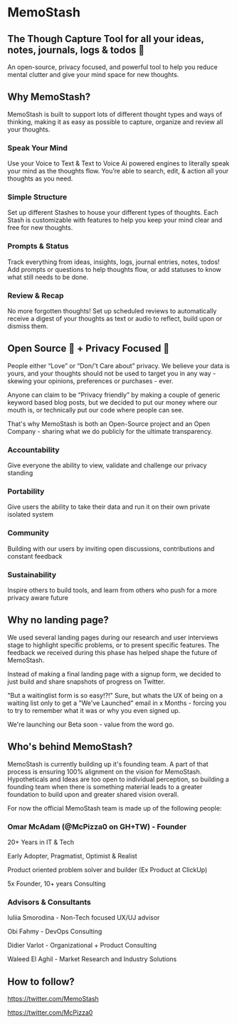 # MemoStash
## The Though Capture Tool for all your ideas, notes, journals, logs & todos 🧠
An open-source, privacy focused, and powerful tool to help you reduce mental clutter and give your mind space for new thoughts.


## Why MemoStash?
MemoStash is built to support lots of different thought types and ways of thinking, making it as easy as possible to capture, organize and review all your thoughts.


### Speak Your Mind
Use your Voice to Text & Text to Voice Ai powered engines to literally speak your mind as the thoughts flow. You’re able to search, edit, & action all your thoughts as you need.


### Simple Structure
Set up different Stashes to house your different types of thoughts. Each Stash is customizable with features to help you keep your mind clear and free for new thoughts.


### Prompts & Status
Track everything from ideas, insights, logs, journal entries, notes, todos! Add prompts or questions to help thoughts flow, or add statuses to know what still needs to be done.


### Review & Recap
No more forgotten thoughts! Set up scheduled reviews to automatically receive a digest of your thoughts as text or audio to reflect, build upon or dismiss them.


## Open Source 👀 + Privacy Focused 💖
People either “Love” or “Don/'t Care about” privacy.
We believe your data is yours, and your thoughts should not be used to target you in any way - skewing your opinions, preferences or purchases - ever.

Anyone can claim to be “Privacy friendly” by making a couple of generic keyword based blog posts, but we decided to put our money where our mouth is, or technically put our code where people can see.

That's why MemoStash is both an Open-Source project and an Open Company - sharing what we do publicly for the ultimate transparency.

### Accountability
Give everyone the ability to view, validate and challenge our privacy standing

### Portability
Give users the ability to take their data and run it on their own private isolated system

### Community
Building with our users by inviting open discussions, contributions and constant feedback

### Sustainability
Inspire others to build tools, and learn from others who push for a more privacy aware future


## Why no landing page?
We used several landing pages during our research and user interviews stage to highlight specific problems, or to present specific features.
The feedback we received during this phase has helped shape the future of MemoStash.

Instead of making a final landing page with a signup form, we decided to just build and share snapshots of progress on Twitter.

"But a waitinglist form is so easy!?!"
Sure, but whats the UX of being on a waiting list only to get a "We've Launched" email in x Months - forcing you to try to remember what it was or why you even signed up.

We're launching our Beta soon - value from the word go.


## Who's behind MemoStash?

MemoStash is currently building up it's founding team. A part of that process is ensuring 100% alignment on the vision for MemoStash.
Hypotheticals and Ideas are too open to individual perception, so building a founding team when there is something material leads to a greater foundation to build upon and greater shared vision overall.

For now the official MemoStash team is made up of the following people:

### Omar McAdam (@McPizza0 on GH+TW) - Founder
20+ Years in IT & Tech

Early Adopter, Pragmatist, Optimist & Realist

Product oriented problem solver and builder (Ex Product at ClickUp)

5x Founder, 10+ years Consulting


### Advisors & Consultants
Iuliia Smorodina - Non-Tech focused UX/UJ advisor

Obi Fahmy - DevOps Consulting

Didier Varlot - Organizational + Product Consulting

Waleed El Aghil - Market Research and Industry Solutions


## How to follow?

https://twitter.com/MemoStash

https://twitter.com/McPizza0
